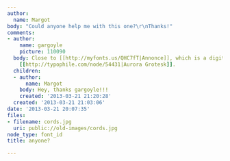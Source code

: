```yaml
---
author:
  name: Margot
body: "Could anyone help me with this one?\r\nThanks!"
comments:
- author:
    name: gargoyle
    picture: 110090
  body: Close to [[http://myfonts.us/QHC7fT|Annonce]], which is a digitization of
    [[http://typophile.com/node/54431|Aurora Grotesk]].
  children:
  - author:
      name: Margot
    body: Hey, thanks gargoyle!!!
    created: '2013-03-21 21:20:28'
  created: '2013-03-21 21:03:06'
date: '2013-03-21 20:07:35'
files:
- filename: cords.jpg
  uri: public://old-images/cords.jpg
node_type: font_id
title: anyone?

---
```

